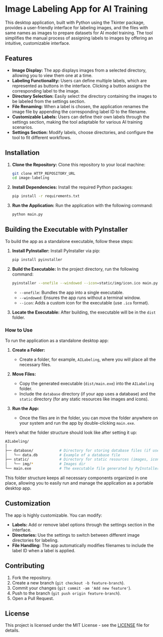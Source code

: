 # Image Labeling App for AI Training

This desktop application, built with Python using the Tkinter package, provides a user-friendly interface for labeling images, and the files with same names as images to prepare datasets for AI model training. The tool simplifies the manual process of assigning labels to images by offering an intuitive, customizable interface.

## Features

- **Image Display:** The app displays images from a selected directory, allowing you to view them one at a time.
- **Labeling Functionality:** Users can define multiple labels, which are represented as buttons in the interface. Clicking a button assigns the corresponding label to the image.
- **Directory Selection:** Easily select the directory containing the images to be labeled from the settings section.
- **File Renaming:** When a label is chosen, the application renames the image file by appending the corresponding label ID to the filename.
- **Customizable Labels:** Users can define their own labels through the settings section, making the tool adaptable for various AI training scenarios.
- **Settings Section:** Modify labels, choose directories, and configure the tool to fit different workflows.

## Installation

1. **Clone the Repository:**
   Clone this repository to your local machine:
   ```bash
   git clone HTTP_REPOSITORY_URL
   cd image-labeling
   ```

2. **Install Dependencies:**
   Install the required Python packages:
   ```bash
   pip install -r requirements.txt
   ```

3. **Run the Application:**
   Run the application with the following command:
   ```bash
   python main.py
   ```

## Building the Executable with PyInstaller

To build the app as a standalone executable, follow these steps:

1. **Install PyInstaller:**
   Install PyInstaller via pip:
   ```bash
   pip install pyinstaller
   ```

2. **Build the Executable:**
   In the project directory, run the following command:
   ```bash
   pyinstaller --onefile --windowed --icon=static/img/icon.ico main.py
   ```
   - `--onefile`: Bundles the app into a single executable.
   - `--windowed`: Ensures the app runs without a terminal window.
   - `--icon`: Adds a custom icon for the executable (use `.ico` format).

3. **Locate the Executable:**
   After building, the executable will be in the `dist` folder.

### How to Use

To run the application as a standalone desktop app:

1. **Create a Folder:**
   - Create a folder, for example, `AILabeling`, where you will place all the necessary files.

2. **Move Files:**
   - Copy the generated executable (`dist/main.exe`) into the `AILabeling` folder.
   - Include the `database` directory (if your app uses a database) and the `static` directory (for any static resources like images and icons).

3. **Run the App:**
   - Once the files are in the folder, you can move the folder anywhere on your system and run the app by double-clicking `main.exe`.

Here’s what the folder structure should look like after setting it up:

```bash
AILabeling/
│
├── database/            # Directory for storing database files (if used)
│   └── data.db          # Example of a database file
├── static/              # Directory for static resources (images, icons, etc.)
│   └── img/*            # Images dir
└── main.exe             # The executable file generated by PyInstaller
```

This folder structure keeps all necessary components organized in one place, allowing you to easily run and manage the application as a portable desktop app.

## Customization

The app is highly customizable. You can modify:
- **Labels:** Add or remove label options through the settings section in the interface.
- **Directories:** Use the settings to switch between different image directories for labeling.
- **File Handling:** The app automatically modifies filenames to include the label ID when a label is applied.

## Contributing

1. Fork the repository.
2. Create a new branch (`git checkout -b feature-branch`).
3. Commit your changes (`git commit -am 'Add new feature'`).
4. Push to the branch (`git push origin feature-branch`).
5. Open a Pull Request.

## License

This project is licensed under the MIT License - see the [LICENSE](LICENSE) file for details.
